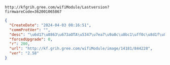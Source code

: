 `http://kfgrih.gree.com/wifiModule/Lastversion?firmwareCode=362001065867`

```json
{
  "CreateDate": "2024-04-03 08:16:51",
  "commProtVer": "",
  "desc": "\u6d17\u8863\u673aOTA\u5347\u7ea7\u9a8c\u8bc1\uff0c\u8d1f\u8d23\u4eba\uff1a\u4ee3\u660e\u822a",
  "forcedUpgrade": 0,
  "r": 200,
  "url": "http://kf.grih.gree.com/wifiModule/image/14181/844228",
  "ver": "2.58"
}
```